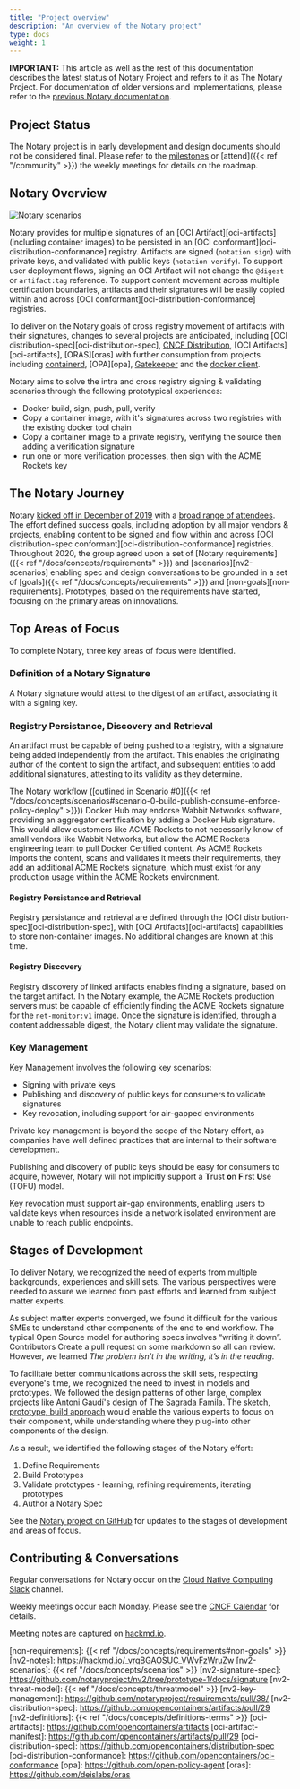 ```yaml
---
title: "Project overview"
description: "An overview of the Notary project"
type: docs
weight: 1
---
```


**IMPORTANT:** This article as well as the rest of this documentation describes the latest status of Notary Project and refers to it as The Notary Project. For documentation of older versions and implementations, please refer to the [previous Notary documentation](https://github.com/notaryproject/notary/tree/master/docs).

## Project Status

The Notary project is in early development and design documents should not be considered final.
Please refer to the [milestones](https://github.com/notaryproject/notaryproject/milestones) or [attend]({{< ref "/community" >}}) the weekly meetings for details on the roadmap.

## Notary Overview

![Notary scenarios](/docs/notary-e2e-scenarios.svg)

Notary provides for multiple signatures of an [OCI Artifact][oci-artifacts] (including container images) to be persisted in an [OCI conformant][oci-distribution-conformance] registry.
Artifacts are signed (`notation sign`) with private keys, and validated with public keys (`notation verify`).
To support user deployment flows, signing an OCI Artifact will not change the `@digest` or `artifact:tag` reference.
To support content movement across multiple certification boundaries, artifacts and their signatures will be easily copied within and across [OCI conformant][oci-distribution-conformance] registries.

To deliver on the Notary goals of cross registry movement of artifacts with their signatures, changes to several projects are anticipated, including [OCI distribution-spec][oci-distribution-spec], [CNCF Distribution][cncf-distribution], [OCI Artifacts][oci-artifacts], [ORAS][oras] with further consumption from projects including [containerd][containerd], [OPA][opa], [Gatekeeper][gatekeeper] and the [docker client][docker-client].

Notary aims to solve the intra and cross registry signing & validating scenarios through the following prototypical experiences:

- Docker build, sign, push, pull, verify
- Copy a container image, with it's signatures across two registries with the existing docker tool chain
- Copy a container image to a private registry, verifying the source then adding a verification signature
- run one or more verification processes, then sign with the ACME Rockets key

## The Notary Journey

Notary [kicked off in December of 2019][notaryv2-kickoff] with a [broad range of attendees][kickoff-attendees].
The effort defined success goals, including adoption by all major vendors & projects, enabling content to be signed and flow within and across [OCI distribution-spec conformant][oci-distribution-conformance] registries.
Throughout 2020, the group agreed upon a set of [Notary requirements]({{< ref "/docs/concepts/requirements" >}}) and [scenarios][nv2-scenarios] enabling spec and design conversations to be grounded in a set of [goals]({{< ref "/docs/concepts/requirements" >}}) and [non-goals][non-requirements].
Prototypes, based on the requirements have started, focusing on the primary areas on innovations.

## Top Areas of Focus

To complete Notary, three key areas of focus were identified.

### Definition of a Notary Signature

A Notary signature would attest to the digest of an artifact, associating it with a signing key.

### Registry Persistance, Discovery and Retrieval

An artifact must be capable of being pushed to a registry, with a signature being added independently from the artifact.
This enables the originating author of the content to sign the artifact, and subsequent entities to add additional signatures, attesting to its validity as they determine.

The Notary workflow ([outlined in Scenario #0]({{< ref "/docs/concepts/scenarios#scenario-0-build-publish-consume-enforce-policy-deploy" >}}))
Docker Hub may endorse Wabbit Networks software, providing an aggregator certification by adding a Docker Hub signature.
This would allow customers like ACME Rockets to not necessarily know of small vendors like Wabbit Networks, but allow the ACME Rockets engineering team to pull Docker Certified content.
As ACME Rockets imports the content, scans and validates it meets their requirements, they add an additional ACME Rockets signature, which must exist for any production usage within the ACME Rockets environment.

#### Registry Persistance and Retrieval

Registry persistance and retrieval are defined through the [OCI distribution-spec][oci-distribution-spec], with [OCI Artifacts][oci-artifacts] capabilities to store non-container images.
No additional changes are known at this time.

#### Registry Discovery

Registry discovery of linked artifacts enables finding a signature, based on the target artifact.
In the Notary example, the ACME Rockets production servers must be capable of efficiently finding the ACME Rockets signature for the `net-monitor:v1` image.
Once the signature is identified, through a content addressable digest, the Notary client may validate the signature.

### Key Management

Key Management involves the following key scenarios:

- Signing with private keys
- Publishing and discovery of public keys for consumers to validate signatures
- Key revocation, including support for air-gapped environments

Private key management is beyond the scope of the Notary effort, as companies have well defined practices that are internal to their software development.

Publishing and discovery of public keys should be easy for consumers to acquire, however, Notary will not implicitly support a **T**rust **o**n **F**irst **U**se (TOFU) model.

Key revocation must support air-gap environments, enabling users to validate keys when resources inside a network isolated environment are unable to reach public endpoints.

## Stages of Development

To deliver Notary, we recognized the need of experts from multiple backgrounds, experiences and skill sets.
The various perspectives were needed to assure we learned from past efforts and learned from subject matter experts.

As subject matter experts converged, we found it difficult for the various SMEs to understand other components of the end to end workflow.
The typical Open Source model for authoring specs involves “writing it down”.
Contributors Create a pull request on some markdown so all can review.
However, we learned _The problem isn’t in the writing, it’s in the reading._

To facilitate better communications across the skill sets, respecting everyone's time, we recognized the need to invest in models and prototypes.
We followed the design patterns of other large, complex projects like Antoni Gaudí's design of [The Sagrada Famila](https://simple.wikipedia.org/wiki/Sagrada_Fam%C3%ADlia).
The [sketch, prototype, build approach](https://stevelasker.blog/2020/07/31/sketch-prototype-build/) would enable the various experts to focus on their component, while understanding where they plug-into other components of the design.

As a result, we identified the following stages of the Notary effort:

1. Define Requirements
1. Build Prototypes
1. Validate prototypes - learning, refining requirements, iterating prototypes
1. Author a Notary Spec

See the [Notary project on GitHub](https://github.com/notaryproject/notaryproject/tree/main/status-updates) for updates to the stages of development and areas of focus. 

## Contributing & Conversations

Regular conversations for Notary occur on the [Cloud Native Computing Slack](https://app.slack.com/client/T08PSQ7BQ/CQUH8U287?) channel.

Weekly meetings occur each Monday.
Please see the [CNCF Calendar](https://www.cncf.io/community/calendar/) for details.

Meeting notes are captured on [hackmd.io](https://hackmd.io/_vrqBGAOSUC_VWvFzWruZw).

[cncf-distribution]:            https://github.com/distribution/distribution  
[containerd]:                   https://github.com/containerd
[docker-client]:                https://www.docker.com/products/docker-desktop
[gatekeeper]:                   https://github.com/open-policy-agent/gatekeeper
[kickoff-attendees]:            https://github.com/notaryproject/meeting-notes/blob/main/meeting-notes-2019.md#attendees
[moby]:                         https://github.com/moby
[notaryv2-kickoff]:             https://github.com/notaryproject/meeting-notes/blob/main/meeting-notes-2019.md#notary-v2-kickoff-meeting
[non-requirements]:             {{< ref "/docs/concepts/requirements#non-goals" >}}
[nv2-notes]:                    https://hackmd.io/_vrqBGAOSUC_VWvFzWruZw
[nv2-scenarios]:                {{< ref "/docs/concepts/scenarios" >}}
[nv2-signature-spec]:           https://github.com/notaryproject/nv2/tree/prototype-1/docs/signature
[nv2-threat-model]:             {{< ref "/docs/concepts/threatmodel" >}}
[nv2-key-management]:           https://github.com/notaryproject/requirements/pull/38/
[nv2-distribution-spec]:        https://github.com/opencontainers/artifacts/pull/29
[nv2-definitions]:              {{< ref "/docs/concepts/definitions-terms" >}}
[oci-artifacts]:                https://github.com/opencontainers/artifacts
[oci-artifact-manifest]:        https://github.com/opencontainers/artifacts/pull/29
[oci-distribution-spec]:        https://github.com/opencontainers/distribution-spec
[oci-distribution-conformance]: https://github.com/opencontainers/oci-conformance
[opa]:                          https://github.com/open-policy-agent
[oras]:                         https://github.com/deislabs/oras
